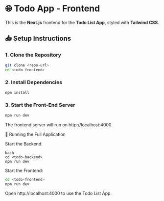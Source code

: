 # 🌐 Todo App - Frontend

This is the **Next.js** frontend for the **Todo List App**, styled with **Tailwind CSS**.

## 📥 Setup Instructions

### 1. Clone the Repository

```bash
git clone <repo-url>
cd <todo-frontend>
```

### 2. Install Dependencies

```bash
npm install
```

### 3. Start the Front-End Server

```bash
npm run dev
```

The frontend server will run on http://localhost:4000.

🚀 Running the Full Application

Start the Backend:

```
bash
cd <todo-backend>
npm run dev
```

Start the Frontend:

```bash
cd <todo-frontend>
npm run dev
```

Open http://localhost:4000 to use the Todo List App.
